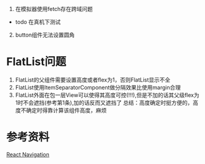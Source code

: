 1. 在模拟器使用fetch存在跨域问题
- todo 在真机下测试
2. button组件无法设置圆角

# FlatList问题
1. FlatList的父组件需要设置高度或者flex为1，否则FlatList显示不全
2. FlatList使用ItemSeparatorComponent做分隔效果比使用margin合理
3. FlatList外面在包一层View可以使得其高度可控(!!!),但是不加的话其父级flex为1时不会遮挡(参考第1条),加的话反而又遮挡了
    总结：高度确定时挺方便的，高度不确定时得靠计算该组件高度，麻烦

# 参考资料
[React Navigation](https://reactnavigation.org/docs/4.x/tab-based-navigation/)